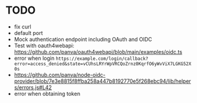 # TODO

- fix curl
- default port
- Mock authentication endpoint including OAuth and OIDC
- Test with oauth4webapi: https://github.com/panva/oauth4webapi/blob/main/examples/oidc.ts
- error when login `https://example.com/login/callback?error=access_denied&state=vCUhsLRYrWpVRCQoZrnz0KqrfO6yWvViX7LGKG52X0s`
- https://github.com/panva/node-oidc-provider/blob/7e3e8815f8ffba258a447b8192770e5f268ebc94/lib/helpers/errors.js#L42
- error when obtaining token

